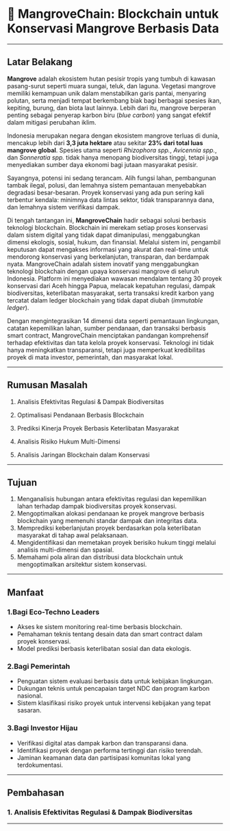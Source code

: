 # 🌱 MangroveChain: Blockchain untuk Konservasi Mangrove Berbasis Data

------
## Latar Belakang

**Mangrove** adalah ekosistem hutan pesisir tropis yang tumbuh di kawasan pasang-surut seperti muara sungai, teluk, dan laguna. Vegetasi mangrove memiliki kemampuan unik dalam menstabilkan garis pantai, menyaring polutan, serta menjadi tempat berkembang biak bagi berbagai spesies ikan, kepiting, burung, dan biota laut lainnya. Lebih dari itu, mangrove berperan penting sebagai penyerap karbon biru (*blue carbon*) yang sangat efektif dalam mitigasi perubahan iklim.

Indonesia merupakan negara dengan ekosistem mangrove terluas di dunia, mencakup lebih dari **3,3 juta hektare** atau sekitar **23% dari total luas mangrove global**. Spesies utama seperti *Rhizophora spp.*, *Avicennia spp.*, dan *Sonneratia spp.* tidak hanya menopang biodiversitas tinggi, tetapi juga menyediakan sumber daya ekonomi bagi jutaan masyarakat pesisir.

Sayangnya, potensi ini sedang terancam. Alih fungsi lahan, pembangunan tambak ilegal, polusi, dan lemahnya sistem pemantauan menyebabkan degradasi besar-besaran. Proyek konservasi yang ada pun sering kali terbentur kendala: minimnya data lintas sektor, tidak transparannya dana, dan lemahnya sistem verifikasi dampak.

Di tengah tantangan ini, **MangroveChain** hadir sebagai solusi berbasis teknologi blockchain. Blockchain ini merekam setiap proses konservasi dalam sistem digital yang tidak dapat dimanipulasi, menggabungkan dimensi ekologis, sosial, hukum, dan finansial. Melalui sistem ini, pengambil keputusan dapat mengakses informasi yang akurat dan real-time untuk mendorong konservasi yang berkelanjutan, transparan, dan berdampak nyata. MangroveChain adalah sistem inovatif yang menggabungkan teknologi blockchain dengan upaya konservasi mangrove di seluruh Indonesia. Platform ini menyediakan wawasan mendalam tentang 30 proyek konservasi dari Aceh hingga Papua, melacak kepatuhan regulasi, dampak biodiversitas, keterlibatan masyarakat, serta transaksi kredit karbon yang tercatat dalam ledger blockchain yang tidak dapat diubah (*immutable ledger*).

Dengan mengintegrasikan 14 dimensi data seperti pemantauan lingkungan, catatan kepemilikan lahan, sumber pendanaan, dan transaksi berbasis smart contract, MangroveChain menciptakan pandangan komprehensif terhadap efektivitas dan tata kelola proyek konservasi. Teknologi ini tidak hanya meningkatkan transparansi, tetapi juga memperkuat kredibilitas proyek di mata investor, pemerintah, dan masyarakat lokal.

---

## Rumusan Masalah

1. Analisis Efektivitas Regulasi & Dampak Biodiversitas
  
2. Optimalisasi Pendanaan Berbasis Blockchain 
   
3. Prediksi Kinerja Proyek Berbasis Keterlibatan Masyarakat

4. Analisis Risiko Hukum Multi-Dimensi

5. Analisis Jaringan Blockchain dalam Konservasi

---

## Tujuan

1. Menganalisis hubungan antara efektivitas regulasi dan kepemilikan lahan terhadap dampak biodiversitas proyek konservasi.
2. Mengoptimalkan alokasi pendanaan ke proyek mangrove berbasis blockchain yang memenuhi standar dampak dan integritas data.
3. Memprediksi keberlanjutan proyek berdasarkan pola keterlibatan masyarakat di tahap awal pelaksanaan.
4. Mengidentifikasi dan memetakan proyek berisiko hukum tinggi melalui analisis multi-dimensi dan spasial.
5. Memahami pola aliran dan distribusi data blockchain untuk mengoptimalkan arsitektur sistem konservasi.

---

## Manfaat

### 1.Bagi Eco-Techno Leaders
- Akses ke sistem monitoring real-time berbasis blockchain.
- Pemahaman teknis tentang desain data dan smart contract dalam proyek konservasi.
- Model prediksi berbasis keterlibatan sosial dan data ekologis.

### 2.Bagi Pemerintah
- Penguatan sistem evaluasi berbasis data untuk kebijakan lingkungan.
- Dukungan teknis untuk pencapaian target NDC dan program karbon nasional.
- Sistem klasifikasi risiko proyek untuk intervensi kebijakan yang tepat sasaran.

### 3.Bagi Investor Hijau
- Verifikasi digital atas dampak karbon dan transparansi dana.
- Identifikasi proyek dengan performa tertinggi dan risiko terendah.
- Jaminan keamanan data dan partisipasi komunitas lokal yang terdokumentasi.

-----

## Pembahasan

### 1. Analisis Efektivitas Regulasi & Dampak Biodiversitas


---

